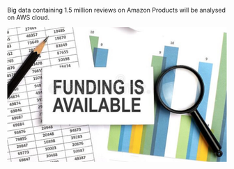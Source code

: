Big data containing 1.5 million reviews on Amazon Products will be analysed on AWS cloud.

![table](https://github.com/fbrowther/Artificial_Neural_Network-to-Predict_Charity_Funding-/blob/main/Images/funding-available.jpg)
